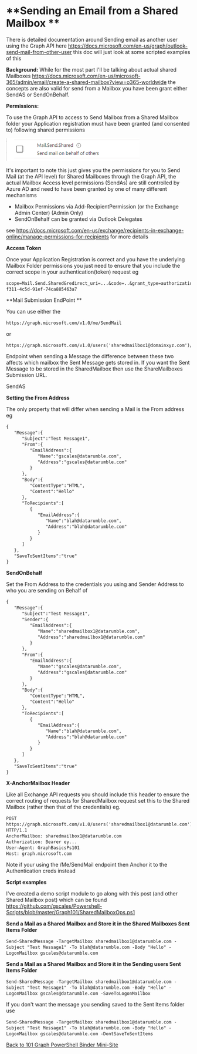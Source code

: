 # **Sending an Email from a Shared Mailbox **

There is detailed documentation around Sending email as another user using the Graph API here https://docs.microsoft.com/en-us/graph/outlook-send-mail-from-other-user this doc will just look at some scripted examples of this

**Background:** While for the most part I'll be talking about actual shared Mailboxes https://docs.microsoft.com/en-us/microsoft-365/admin/email/create-a-shared-mailbox?view=o365-worldwide the concepts are also valid for send from a Mailbox you have been grant either SendAS or SendOnBehalf.

**Permissions:**

To use the Graph API to access to Send Mailbox from a  Shared Mailbox folder your Application registration must have been granted (and consented to) following shared permissions

![](https://github.com/gscales/Graph-Powershell-101-Binder/raw/master/bin/Images/msperms.png)



It's important to note this just gives you the permissions for you to Send Mail (at the API level) for Shared Mailboxes through the Graph API, the actual Mailbox Access level permissions (SendAs) are still controlled by Azure AD and need to have been granted by one of many different mechanisms

- Mailbox Permissions via Add-RecipientPermission (or the Exchange Admin Center) (Admin Only)
- SendOnBehalf can be granted via Outlook Delegates

see https://docs.microsoft.com/en-us/exchange/recipients-in-exchange-online/manage-permissions-for-recipients for more details

**Access Token**

Once your Application Registration is correct and you have the underlying Mailbox Folder permissions you just need to ensure that you include the correct scope in your authentication(token) request eg

```
scope=Mail.Send.Shared&redirect_uri=...&code=..&grant_type=authorization_code&client_id=5471030d-f311-4c5d-91ef-74ca885463a7
```

**Mail Submission EndPoint ** 

You can use either the 

```
https://graph.microsoft.com/v1.0/me/SendMail
```

or 

```
https://graph.microsoft.com/v1.0/users('sharedmailbox1@domainxyz.com')/SendMail
```

Endpoint when sending a Message the difference between these two affects which mailbox the Sent Message gets stored in. If you want the Sent Message to be stored in the SharedMailbox then use the ShareMailboxes Submission URL.

SendAS

**Setting the From Address**

The only property that will differ when sending a Mail is the From address eg

```
{
   "Message":{
      "Subject":"Test Message1",
      "From":{
         "EmailAddress":{
            "Name":"gscales@datarumble.com",
            "Address":"gscales@datarumble.com"
         }
      },
      "Body":{
         "ContentType":"HTML",
         "Content":"Hello"
      },
      "ToRecipients":[
         {
            "EmailAddress":{
               "Name":"blah@datarumble.com",
               "Address":"blah@datarumble.com"
            }
         }
      ]
   },
   "SaveToSentItems":"true"
}
```



**SendOnBehalf**

Set the From Address to the credentials you using and Sender Address to who you are sending on Behalf of

```
{
   "Message":{
      "Subject":"Test Message1",
      "Sender":{
         "EmailAddress":{
            "Name":"sharedmailbox1@datarumble.com",
            "Address":"sharedmailbox1@datarumble.com"
         }
      },
      "From":{
         "EmailAddress":{
            "Name":"gscales@datarumble.com",
            "Address":"gscales@datarumble.com"
         }
      },
      "Body":{
         "ContentType":"HTML",
         "Content":"Hello"
      },
      "ToRecipients":[
         {
            "EmailAddress":{
               "Name":"blah@datarumble.com",
               "Address":"blah@datarumble.com"
            }
         }
      ]
   },
   "SaveToSentItems":"true"
}
```

**X-AnchorMailbox Header**

Like all Exchange API requests you should include this header to ensure the correct routing of requests for SharedMailbox request set this to the Shared Mailbox (rather then that of the credentials) eg.

```
POST https://graph.microsoft.com/v1.0/users('sharedmailbox1@datarumble.com')/SendMail HTTP/1.1
AnchorMailbox: sharedmailbox1@datarumble.com
Authorization: Bearer ey...
User-Agent: GraphBasicsPs101
Host: graph.microsoft.com

```

Note if your using the /Me/SendMail endpoint then Anchor it to the Authentication creds instead

**Script examples**

I've created a demo script module to go along with this post (and other Shared Mailbox post) which can be found https://github.com/gscales/Powershell-Scripts/blob/master/Graph101/SharedMailboxOps.ps1

**Send a Mail as a Shared Mailbox and Store it in the Shared Mailboxes Sent Items Folder**

```
Send-SharedMessage -TargetMailbox sharedmailbox1@datarumble.com -Subject "Test Message1" -To blah@datarumble.com -Body "Hello" -LogonMailbox gscales@datarumble.com
```

**Send a Mail as a Shared Mailbox and Store it in the Sending users Sent Items Folder**

```
Send-SharedMessage -TargetMailbox sharedmailbox1@datarumble.com -Subject "Test Message1" -To blah@datarumble.com -Body "Hello" -LogonMailbox gscales@datarumble.com -SaveToLogonMailbox
```

If you don't want the message you sending saved to the Sent Items folder use

```
Send-SharedMessage -TargetMailbox sharedmailbox1@datarumble.com -Subject "Test Message1" -To blah@datarumble.com -Body "Hello" -LogonMailbox gscales@datarumble.com -DontSaveToSentItems
```



[Back to 101 Graph PowerShell Binder Mini-Site](https://gscales.github.io/Graph-Powershell-101-Binder/)

